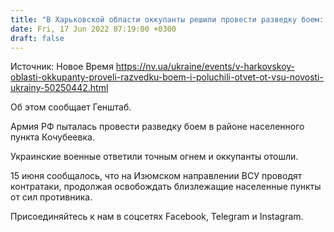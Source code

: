 ```yaml
---
title: "В Харьковской области оккупанты решили провести разведку боем: ВСУ ответили точным огнем — Генштаб"
date: Fri, 17 Jun 2022 07:19:00 +0300
draft: false
---
```

Источник: Новое Время https://nv.ua/ukraine/events/v-harkovskoy-oblasti-okkupanty-proveli-razvedku-boem-i-poluchili-otvet-ot-vsu-novosti-ukrainy-50250442.html


 Об этом сообщает Генштаб.

Армия РФ пыталась провести разведку боем в районе населенного пункта Кочубеевка.

Украинские военные ответили точным огнем и оккупанты отошли.

15 июня сообщалось, что на Изюмском направлении ВСУ проводят контратаки, продолжая освобождать близлежащие населенные пункты от сил противника.

Присоединяйтесь к нам в соцсетях Facebook, Telegram и Instagram.
